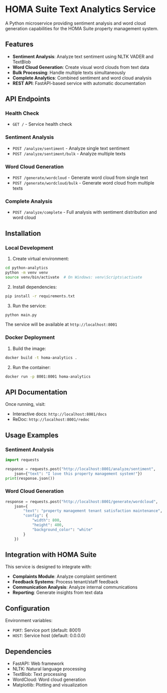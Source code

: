 # HOMA Suite Text Analytics Service

A Python microservice providing sentiment analysis and word cloud generation capabilities for the HOMA Suite property management system.

## Features

- **Sentiment Analysis**: Analyze text sentiment using NLTK VADER and TextBlob
- **Word Cloud Generation**: Create visual word clouds from text data
- **Bulk Processing**: Handle multiple texts simultaneously
- **Complete Analytics**: Combined sentiment and word cloud analysis
- **REST API**: FastAPI-based service with automatic documentation

## API Endpoints

### Health Check
- `GET /` - Service health check

### Sentiment Analysis
- `POST /analyze/sentiment` - Analyze single text sentiment
- `POST /analyze/sentiment/bulk` - Analyze multiple texts

### Word Cloud Generation
- `POST /generate/wordcloud` - Generate word cloud from single text
- `POST /generate/wordcloud/bulk` - Generate word cloud from multiple texts

### Complete Analysis
- `POST /analyze/complete` - Full analysis with sentiment distribution and word cloud

## Installation

### Local Development

1. Create virtual environment:
```bash
cd python-analytics
python -m venv venv
source venv/bin/activate  # On Windows: venv\Scripts\activate
```

2. Install dependencies:
```bash
pip install -r requirements.txt
```

3. Run the service:
```bash
python main.py
```

The service will be available at `http://localhost:8001`

### Docker Deployment

1. Build the image:
```bash
docker build -t homa-analytics .
```

2. Run the container:
```bash
docker run -p 8001:8001 homa-analytics
```

## API Documentation

Once running, visit:
- Interactive docs: `http://localhost:8001/docs`
- ReDoc: `http://localhost:8001/redoc`

## Usage Examples

### Sentiment Analysis
```python
import requests

response = requests.post("http://localhost:8001/analyze/sentiment", 
    json={"text": "I love this property management system!"})
print(response.json())
```

### Word Cloud Generation
```python
response = requests.post("http://localhost:8001/generate/wordcloud", 
    json={
        "text": "property management tenant satisfaction maintenance",
        "config": {
            "width": 800,
            "height": 400,
            "background_color": "white"
        }
    })
```

## Integration with HOMA Suite

This service is designed to integrate with:
- **Complaints Module**: Analyze complaint sentiment
- **Feedback Systems**: Process tenant/staff feedback
- **Communication Analysis**: Analyze internal communications
- **Reporting**: Generate insights from text data

## Configuration

Environment variables:
- `PORT`: Service port (default: 8001)
- `HOST`: Service host (default: 0.0.0.0)

## Dependencies

- FastAPI: Web framework
- NLTK: Natural language processing
- TextBlob: Text processing
- WordCloud: Word cloud generation
- Matplotlib: Plotting and visualization
